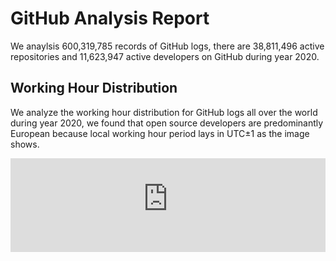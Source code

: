 # GitHub Analysis Report

We anaylsis 600,319,785 records of GitHub logs, there are 38,811,496 active repositories and 11,623,947 active developers on GitHub during year 2020.

## Working Hour Distribution

We analyze the working hour distribution for GitHub logs all over the world during year 2020, we found that open source developers are predominantly European because local working hour period lays in UTC±1 as the image shows.

<embed src="http://gar2020.opensource-service.cn/svgrenderer/github/X-lab2017/github-analysis-report?path=sqls/working-hour-distribution/image.svg&data=[1,2,3,3,2,2,4,5,7,8,6,6,7,9,10,10,9,8,8,8,7,7,4,4,3,3,4,3,2,3,5,6,7,7,7,6,7,9,10,9,9,8,8,8,7,6,5,4,3,3,4,3,2,2,4,6,7,7,7,5,7,9,10,9,9,8,8,7,7,5,5,4,3,3,3,3,2,2,4,6,7,7,6,6,7,9,10,10,10,9,9,8,7,6,4,3,3,3,4,4,3,3,4,5,7,7,6,6,6,8,8,9,8,7,6,6,6,6,4,3,2,1,2,1,1,0,1,1,2,2,2,2,3,3,4,5,4,4,4,3,3,2,2,1,1,1,1,1,1,1,1,1,2,2,3,3,3,4,4,4,4,4,4,4,3,3,2,1]&lang=en" style="width:100%" />
